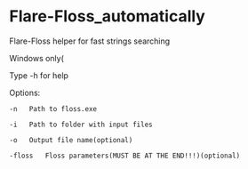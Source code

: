 # Flare-Floss_automatically
Flare-Floss helper for fast strings searching

Windows only(

Type -h for help

Options:

    -n   Path to floss.exe
    
    -i   Path to folder with input files
    
    -o   Output file name(optional)
    
    -floss   Floss parameters(MUST BE AT THE END!!!)(optional)
